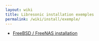 ```yaml
---
layout: wiki
title: Libresonic installation exemples
permalink: /wiki/install/exemple/
---
```

- [FreeBSD / FreeNAS installation](/wiki/install/exemple/freebsd-freenas/)

